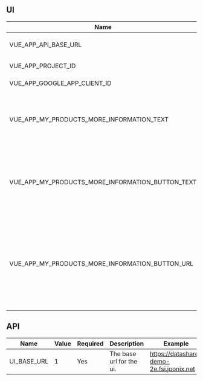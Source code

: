 ## UI
| Name | Value | Required | Description | Example |
|-|-|-|-|-|
| VUE_APP_API_BASE_URL | 1 | Yes | The base url for the API. | https://api.datashare-demo-2e.fsi.joonix.net/v1alpha |
| VUE_APP_PROJECT_ID | 2 | Yes | The GCP Project Id. | datashare-2e |
| VUE_APP_GOOGLE_APP_CLIENT_ID | 3 | Yes | The OAuth Client Id. | 8xxxxxxxxxx-xxxxxxxxxxx.apps.googleusercontent.com |
| VUE_APP_MY_PRODUCTS_MORE_INFORMATION_TEXT | 4 | Optional | The text to display in a banner at the top of the 'My Dashboard' page. | To grant access to additional users, please click for further information. |
| VUE_APP_MY_PRODUCTS_MORE_INFORMATION_BUTTON_TEXT | 5 | Optional | The text for the more information button in the banner at the top of the 'My Dashboard' page.  | More Information |
| VUE_APP_MY_PRODUCTS_MORE_INFORMATION_BUTTON_URL | 6 | Optional | The url to open when the more information button is clicked within the banner at the top of the 'My Dashboard' page. | https://google.com |

## API
| Name | Value | Required | Description | Example |
|-|-|-|-|-|
| UI_BASE_URL | 1 | Yes | The base url for the ui. | https://datashare-demo-2e.fsi.joonix.net |